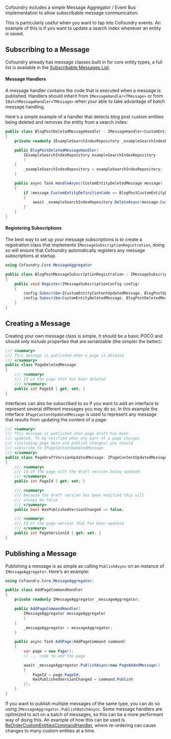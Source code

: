 Cofoundry includes a simple Message Aggregator / Event Bus implementation to allow subscribable message communication.

This is particularly useful when you want to tap into Cofoundry events. An example of this is if you want to update a search index whenever an entity is saved.

## Subscribing to a Message

Cofoundry already has message classes built in for core entity types, a full list is available in the [Subscribable Messages List](/references/subscribable-messages).

#### Message Handlers

A message handler contains the code that is executed when a message is published. Handlers should inherit from `IMessageHandler<TMessage>` or from `IBatchMessageHandler<TMessage>` when your able to take advantage of batch message handling.

Here's a simple example of a handler that detects blog post custom entities being deleted and removes the entity from a search index:

```csharp
public class BlogPostDeletedMessageHandler : IMessageHandler<CustomEntityDeletedMessage>
{
    private readonly IExampleSearchIndexRepository _exampleSearchIndexRepository;

    public BlogPostDeletedMessageHandler(
        IExampleSearchIndexRepository exampleSearchIndexRepository
        )
    {
        _exampleSearchIndexRepository = exampleSearchIndexRepository;
    }

    public async Task HandleAsync(CustomEntityDeletedMessage message)
    {
        if (message.CustomEntityDefinitionCode == BlogPostCustomEntityDefinition.DefinitionCode)
        {
            await _exampleSearchIndexRepository.DeleteAsync(message.CustomEntityId);
        }
    }
}
```

#### Registering Subscriptions

The best way to set up your message subscriptions is to create a registration class that implements `IMessageSubscriptionRegistration`, doing so will ensure that Cofoundry automatically registers any message subscriptions at startup.

```csharp
using Cofoundry.Core.MessageAggregator

public class BlogPostMessageSubscriptionRegistration : IMessageSubscriptionRegistration
{
    public void Register(IMessageSubscriptionConfig config)
    {
        config.Subscribe<ICustomEntityContentUpdatedMessage, BlogPostUpdatedMessageHandler>();
        config.Subscribe<CustomEntityDeletedMessage, BlogPostDeletedMessageHandler>();
    }
}
```

## Creating a Message

Creating your own message class is simple, it should be a basic POCO and should only include properties that are serializable (the simpler the better):

```csharp
/// <summary>
/// This message is published when a page is deleted
/// </summary>
public class PageDeletedMessage
{
    /// <summary>
    /// Id of the page that has been deleted
    /// </summary>
    public int PageId { get; set; }
}
```

Interfaces can also be subscribed to so if you want to add an interface to represent several different messages you may do so. In this example the interface `IPageContentUpdatedMessage` is used to represent any message that results from updating the content of a page:

```csharp
/// <summary>
/// This message is published when page draft has been 
/// updated. To be notified when any part of a page changes 
/// (including page data and publish changes) you should 
/// subscribe to IPageContentUpdatedMessage
/// </summary>
public class PageDraftVersionUpdatedMessage: IPageContentUpdatedMessage
{
    /// <summary>
    /// Id of the page with the draft version being updated
    /// </summary>
    public int PageId { get; set; }

    /// <summary>
    /// Because the draft version has been modified this will
    /// always be false
    /// </summary>
    public bool HasPublishedVersionChanged => false;

    /// <summary>
    /// Id of the page version that has been updated
    /// </summary>
    public int PageVersionId { get; set; }
}
```

## Publishing a Message

Publishing a message is as simple as calling `PublishAsync` on an instance of `IMessageAggregator`. Here's an example:

```csharp
using Cofoundry.Core.MessageAggregator;

public class AddPageCommandHandler
{
    private readonly IMessageAggregator _messageAggregator;

    public AddPageCommandHandler(
        IMessageAggregator messageAggregator
        )
    {
        _messageAggregator = messageAggregator;
    }

    public async Task AddPage(AddPageCommand command)
    {
        var page = new Page();
        // ... code to add the page

        await _messageAggregator.PublishAsync(new PageAddedMessage()
        {
            PageId = page.PageId,
            HasPublishedVersionChanged = command.Publish
        });
    }
}
```

If you want to publish multiple messages of the same type, you can do so using `IMessageAggregator.PublishBatchAsync`. Some message handlers are optimized to act on a batch of messages, so this can be a more performant way of doing this. An example of how this can be used is [ReOrderCustomEntitiesCommandHandler](https://github.com/cofoundry-cms/cofoundry/blob/master/src/Cofoundry.Domain/Domain/CustomEntities/Commands/ReOrderCustomEntitiesCommandHandler.cs), where re-ordering can cause changes to many custom entities at a time.